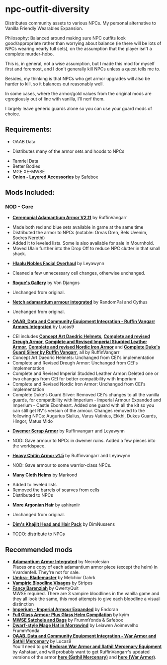 # npc-outfit-diversity
Distributes community assets to various NPCs. My personal alternative to Vanilla Friendly Wearables Expansion. 

Philosophy: Balanced around making sure NPC outfits look good/appropriate rather than worrying about balance (ie there will be lots of NPCs wearing nearly full sets), on the assumption that the player isn't a complete murder-hobo.  

This is, in general, not a wise assumption, but I made this mod for myself first and foremost, and I don't generally kill NPCs unless a quest tells me to.  

Besides, my thinking is that NPCs who get armor upgrades will also be harder to kill, so it balances out reasonably well.  

In some cases, where the armor/gold values from the original mods are egregiously out of line with vanilla, I'll nerf them.  

I largely leave generic guards alone so you can use your guard mods of choice.  

## Requirements:
* OAAB Data
- Distributes many of the armor sets and hoods to NPCs
* Tamriel Data
* Better Bodies
* MGE XE-MWSE
* [**Onion - Layered Accessories**](https://www.nexusmods.com/morrowind/mods/50352) by Safebox  

## Mods Included:
### NOD - Core
* [**Ceremonial Adamantium Armor V2.11**](https://www.nexusmods.com/morrowind/mods/46629) by RuffinVangarr  
- Made both red and blue sets available in game at the same time  
- Distributed the armor to NPCs (notable: Orvas Dren, Bels Uvenim, Sodres Nerethi)
- Added it to leveled lists. Some is also available for sale in Mournhold.  
- Moved Ulain further into the Drop Off to reduce NPC clutter in that small shack.  
* [**Hlaalu Nobles Facial Overhaul**](https://www.nexusmods.com/morrowind/mods/48916) by Leyawynn  
- Cleaned a few unnecessary cell changes, otherwise unchanged.  
* [**Rogue's Gallery**](https://www.nexusmods.com/morrowind/mods/49874) by Von Djangos  
- Unchanged from original.  
* [**Netch adamantium armour integrated**](https://www.nexusmods.com/morrowind/mods/49641) by RandomPal and Cythus  
- Unchanged from original.  
* [**OAAB_Data and Community Equipment Integration - Ruffin Vangarr Armors Integrated**](https://www.nexusmods.com/morrowind/mods/50307) by Lucas9  
- CEI includes [**Concept Art Daedric Helmets**](https://www.nexusmods.com/morrowind/mods/49534?tab=description), [**Complete and revised Dreugh Armor**](https://www.nexusmods.com/morrowind/mods/49092), [**Complete and Revised Imperial Studded Leather Armor**](https://www.nexusmods.com/morrowind/mods/49301), [**Complete and revised Nordic Iron Armor**](https://www.nexusmods.com/morrowind/mods/50166) and [**Complete Duke's Guard Silver by Ruffin Vangarr**](https://www.nexusmods.com/morrowind/mods/50481), all by RuffinVangarr  
- Concept Art Daedric Helmets: Unchanged from CEI's implementation
- Complete and Revised Dreugh Armor: Unchanged from CEI's implementation  
- Complete and Revised Imperial Studded Leather Armor:  Deleted one or two changes from CEI for better compatibility with Imperium  
- Complete and Revised Nordic Iron Armor:  Unchanged from CEI's implementation  
- Complete Duke's Guard Silver: Removed CEI's changes to all the vanilla guards, for compatibility with Imperium - Imperial Armour Expanded and Imperium - Castle Ebonheart. Added one guard with all the kit so you can still get RV's version of the armour. Changes removed to the following NPCs: Augurius Sialius, Varus Vatinius, Ekkhi, Dukes Guards, Hingor, Matus Mido    
* [**Dwemer Scrap Armor**](https://www.nexusmods.com/morrowind/mods/47665) by Ruffinvangarr and Leyawynn  
- NOD: Gave armour to NPCs in dwemer ruins. Added a few pieces into the worldspace.  
* [**Heavy Chitin Armor v1.5**](https://www.nexusmods.com/morrowind/mods/47684) by Ruffinvangarr and Leyawynn  
- NOD: Gave armour to some warrior-class NPCs.
* [**Many Cloth Helms**](https://www.nexusmods.com/morrowind/mods/49282?tab=description) by Markond  
- Added to leveled lists  
- Removed the barrels of scarves from cells  
- Distributed to NPCs  
*  [**More Argonian Hair**](https://www.nexusmods.com/morrowind/mods/43133) by ashiraniir  
- Unchanged from original.  
* [**Dim's Khajiit Head and Hair Pack**](https://www.nexusmods.com/morrowind/mods/51977) by DimNussens 
- TODO: distribute to NPCs


## Recommended mods
* [**Adamantium Armor Integrated**](https://www.nexusmods.com/morrowind/mods/47731) by Necrolesian  
Places one copy of each adamantium armor piece (except the helm) in Vvardenfell. They're not for sale.  
* [**Umbra- Blademaster**](https://www.nexusmods.com/morrowind/mods/43275) by Melchior Dahrk  
* [**Vampiric Bloodline Visages**](https://www.nexusmods.com/morrowind/mods/51201) by Stripes  
* [**Fancy Barenziah**](https://www.nexusmods.com/morrowind/mods/49009) by QwertyQuit  
MWSE required. There are 3 vampire bloodlines in the vanilla game and they all look the same, this mod attempts to give each bloodline a visual distinction  
* [**Imperium - Imperial Armour Expanded**](https://www.nexusmods.com/morrowind/mods/51408) by Endoran  
* [**Full Glass Armour Plus Glass Helm Compilation**](https://www.nexusmods.com/morrowind/mods/51767) by kyim  
* [**MWSE Satchels and Bags**](https://www.nexusmods.com/morrowind/mods/51063) by FrummYonda & Safebox  
* [**Dwarf-style Mage Hat in Morrowind**](https://www.nexusmods.com/morrowind/mods/50523) by Leiawen Aoimevelho FrummYonda  
* [**OAAB_Data and Community Equipment Integration - War Armor and Sathil Mercenary**](https://www.nexusmods.com/morrowind/mods/50307) by Lucas9  
You'll need to get [**Redoran War Armor and Sathil Mercenary Equipment**](https://www.nexusmods.com/morrowind/mods/44038) by Ashstaar, and will probably want to get RuffinVangarr's updated versions of the armor [**here (Sathil Mercenary)**](https://www.nexusmods.com/morrowind/mods/48340) and [**here (War Armor)**](https://www.nexusmods.com/morrowind/mods/48770).  